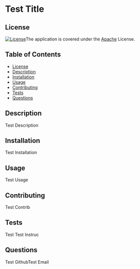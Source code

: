 # Test Title

## License
[![License](https://img.shields.io/badge/License-Apache_2.0-blue.svg)](https://opensource.org/licenses/Apache-2.0)The application is covered under the [Apache](https://github.com/apache/.github/blob/main/LICENSE) License. 



## Table of Contents
- [License](#license)
- [Description](#description)
- [Installation](#installation)
- [Usage](#usage)
- [Contributing](#contributing)
- [Tests](#tests)
- [Questions](#questions)


## Description
Test Description

## Installation
Test Installation

## Usage
Test Usage

## Contributing
Test Contrib

## Tests
Test Test Instruc

## Questions
Test GithubTest Email